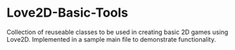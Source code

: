 # Love2D-Basic-Tools

Collection of reuseable classes to be used in creating basic 2D games using Love2D. 
Implemented in a sample main file to demonstrate functionality.
